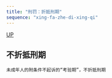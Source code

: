 ```yaml
---
title: "刑罚：折抵刑期"
sequence: "xing-fa-zhe-di-xing-qi"
---
```


[UP](/law/criminal-law-index.html)

## 不折抵刑期

```text
未成年人的附条件不起诉的“考验期”，不折抵刑期
```
